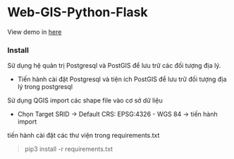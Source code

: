 # Web-GIS-Python-Flask
View demo in [here](https://postgis-flask.herokuapp.com/)
### Install
Sử dụng hệ quản trị Postgresql và PostGIS để lưu trữ các đối tượng địa lý.
- Tiến hành cài đặt Postgresql và tiện ích PostGIS để lưu trữ đối tượng địa lý trong postgresql

Sử dụng QGIS import các shape file vào cơ sở dữ liệu
- Chọn Target SRID -> Default CRS: EPSG:4326 - WGS 84 -> tiến hành import

tiến hành cài đặt các thư viện trong requirements.txt
> pip3 install -r requirements.txt
